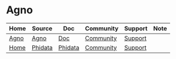 # Agno


| Home | Source | Doc  | Community | Support | Note |
| ---- | ------ | ---  | ---- | ---- | ---- |
| [Agno](https://www.agno.com/) | [Agno](https://github.com/agno-agi/agno) | [Doc](https://docs.agno.com/introduction)  | [Community](https://community.agno.com/) | [Support](https://discord.com/invite/ZGEp9hbgb9) |  |
| [Home](https://www.agno.com/) | [Phidata](https://github.com/agno-agi/phidata) | [Phidata](https://docs.phidata.com/introduction)  | [Community](https://community.agno.com/) | [Support](https://discord.com/invite/ZGEp9hbgb9) |  |

